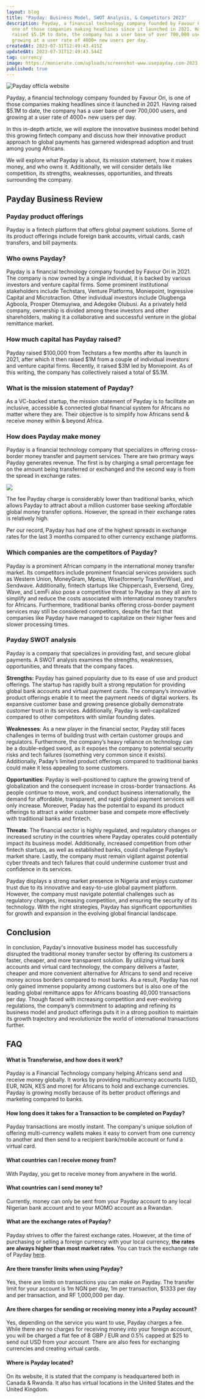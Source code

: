 ```yaml
---
layout: blog
title: "Payday: Business Model, SWOT Analysis, & Competitors 2023"
description: Payday, a financial technology company founded by Favour Ori, is
  one of those companies making headlines since it launched in 2021. Having
  raised $5.1M to date, the company has a user base of over 700,000 users, and
  growing at a user rate of 4000+ new users per day.
createdAt: 2023-07-31T12:49:43.415Z
updatedAt: 2023-07-31T12:49:43.544Z
tag: currency
image: https://monierate.com/uploads/screenshot-www.usepayday.com-2023.07.17-09_02_58.png
published: true
---
```

![Payday officla website](https://monierate.com/uploads/screenshot-www.usepayday.com-2023.07.17-09_02_58.png)

Payday, a financial technology company founded by Favour Ori, is one of those companies making headlines since it launched in 2021. Having raised $5.1M to date, the company has a user base of over 700,000 users, and growing at a user rate of 4000+ new users per day.

In this in-depth article, we will explore the innovative business model behind this growing fintech company and discuss how their innovative product approach to global payments has garnered widespread adoption and trust among young Africans.

We will explore what Payday is about, its mission statement, how it makes money, and who owns it. Additionally, we will consider details like competition, its strengths, weaknesses, opportunities, and threats surrounding the company.

## Payday Business Review

### Payday product offerings
Payday is a fintech platform that offers global payment solutions. Some of its product offerings include foreign bank accounts, virtual cards, cash transfers, and bill payments.

### Who owns Payday?
Payday is a financial technology company founded by Favour Ori in 2021. The company is now owned by a single individual, it is backed by various investors and venture capital firms. Some prominent institutional stakeholders include Techstars, Venture Platforms, Moniepoint, Ingressive Capital and Microtraction. Other individual investors include Olugbenga Agboola, Prosper Otemuyiwa, and Adegoke Olubusi. As a privately held company, ownership is divided among these investors and other shareholders, making it a collaborative and successful venture in the global remittance market.

### How much capital has Payday raised?
Payday raised $100,000 from Techstars a few months after its launch in 2021, after which it then raised $1M from a couple of individual investors and venture capital firms. Recently, it raised $3M led by Moniepoint. As of this writing, the company has collectively raised a total of $5.1M.

### What is the mission statement of Payday?
As a VC-backed startup, the mission statement of Payday is to facilitate an inclusive, accessible & connected global financial system for Africans no matter where they are. Their objective is to simplify how Africans send & receive money within & beyond Africa.

### How does Payday make money
Payday is a financial technology company that specializes in offering cross-border money transfer and payment services. There are two primary ways Payday generates revenue. The first is by charging a small percentage fee on the amount being transferred or exchanged and the second way is from the spread in exchange rates.
  

![](https://monierate.com/uploads/screenshot_20230713-123317.jpg)

The fee Payday charge is considerably lower than traditional banks, which allows Payday to attract about a million customer base seeking affordable global money transfer options. However, the spread in their exchange rates is relatively high.

Per our record, Payday has had one of the highest spreads in exchange rates for the last 3 months compared to other currency exchange platforms.

### Which companies are the competitors of Payday?
Payday is a prominent African company in the international money transfer market. Its competitors include prominent financial services providers such as Western Union, MoneyGram, Mpesa, Wise(formerly TransferWise), and Sendwave. Additionally, fintech startups like Chippercash, Eversend, Grey, Wave, and LemFi also pose a competitive threat to Payday as they all aim to simplify and reduce the costs associated with international money transfers for Africans. Furthermore, traditional banks offering cross-border payment services may still be considered competitors, despite the fact that companies like Payday have managed to capitalize on their higher fees and slower processing times.

### Payday SWOT analysis
Payday is a company that specializes in providing fast, and secure global payments. A SWOT analysis examines the strengths, weaknesses, opportunities, and threats that the company faces.  

**Strengths:** Payday has gained popularity due to its ease of use and product offerings. The startup has rapidly built a strong reputation for providing global bank accounts and virtual payment cards. The company’s innovative product offerings enable it to meet the payment needs of digital workers. Its expansive customer base and growing presence globally demonstrate customer trust in its services. Additionally, Payday is well-capitalized compared to other competitors with similar founding dates.

**Weaknesses**: As a new player in the financial sector, Payday still faces challenges in terms of building trust with certain customer groups and regulators. Furthermore, the company’s heavy reliance on technology can be a double-edged sword, as it exposes the company to potential security risks and tech failures (something very common since it exists). Additionally, Paday’s limited product offerings compared to traditional banks could make it less appealing to some customers.

**Opportunities**: Payday is well-positioned to capture the growing trend of globalization and the consequent increase in cross-border transactions. As people continue to move, work, and conduct business internationally, the demand for affordable, transparent, and rapid global payment services will only increase. Moreover, Paday has the potential to expand its product offerings to attract a wider customer base and compete more effectively with traditional banks and fintech.

**Threats**: The financial sector is highly regulated, and regulatory changes or increased scrutiny in the countries where Payday operates could potentially impact its business model. Additionally, increased competition from other fintech startups, as well as established banks, could challenge Payday’s market share. Lastly, the company must remain vigilant against potential cyber threats and tech failures that could undermine customer trust and confidence in its services.

  

Payday displays a strong market presence in Nigeria and enjoys customer trust due to its innovative and easy-to-use global payment platform. However, the company must navigate potential challenges such as regulatory changes, increasing competition, and ensuring the security of its technology. With the right strategies, Payday has significant opportunities for growth and expansion in the evolving global financial landscape.

  

## Conclusion

In conclusion, Payday's innovative business model has successfully disrupted the traditional money transfer sector by offering its customers a faster, cheaper, and more transparent solution. By utilizing virtual bank accounts and virtual card technology, the company delivers a faster, cheaper and more convenient alternative for Africans to send and receive money across borders compared to most banks. As a result, Payday has not only gained immense popularity among customers but is also one of the leading global remittance apps for Africans boasting 40,000 transactions per day. Though faced with increasing competition and ever-evolving regulations, the company’s commitment to adapting and refining its business model and product offerings puts it in a strong position to maintain its growth trajectory and revolutionize the world of international transactions further.

## FAQ

#### What is Transferwise, and how does it work?
Payday is a Financial Technology company helping Africans send and receive money globally. It works by providing multicurrency accounts (USD, EUR, NGN, KES and more) for Africans to hold and exchange currencies. Payday is growing mostly because of its better product offerings and marketing compared to banks.

#### How long does it takes for a Transaction to be completed on Payday?
Payday transactions are mostly instant. The company's unique solution of offering multi-currency wallets makes it easy to convert from one currency to another and then send to a recipient bank/mobile account or fund a virtual card.

#### What countries can I receive money from?
With Payday, you get to receive money from anywhere in the world.

#### What countries can I send money to?
Currently, money can only be sent from your Payday account to any local Nigerian bank account and to your MOMO account as a Rwandan.

#### What are the exchange rates of Payday?
Payday strives to offer the fairest exchange rates. However, at the time of purchasing or selling a foreign currency with your local currency, **the rates are always higher than most market rates**. You can track the exchange rate of Payday [here](https://monierate.com/converter/payday?Amount=1&From=USD&To=NGN).

#### Are there transfer limits when using Payday?
Yes, there are limits on transactions you can make on Payday. The transfer limit for your account is 1m NGN per day, 1m per transaction, $1333 per day and per transaction, and RF 1,000,000 per day.

#### Are there charges for sending or receiving money into a Payday account?
Yes, depending on the service you want to use, Payday charges a fee. While there are no charges for receiving money into your foreign account, you will be charged a flat fee of 8 GBP / EUR and 0.5% capped at $25 to send out USD from your account. There are also fees for exchanging currencies and creating virtual cards.

#### Where is Payday located?
On its website, it is stated that the company is headquartered both in Canada & Rwanda. It also has virtual locations in the United States and the United Kingdom.